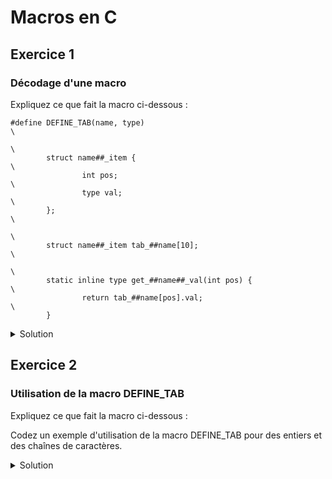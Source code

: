 # Macros en C

## Exercice 1

### Décodage d'une macro

Expliquez ce que fait la macro ci-dessous :
```
#define DEFINE_TAB(name, type)                                                 \
                                                                               \
        struct name##_item {                                                   \
                int pos;                                                       \
                type val;                                                      \
        };                                                                     \
                                                                               \
        struct name##_item tab_##name[10];                                     \
                                                                               \
        static inline type get_##name##_val(int pos) {                         \
                return tab_##name[pos].val;                                    \
        }
```

<details>
<summary>Solution</summary>

Cette macro définie une structure composée de deux champs dont l'un des champs
est de type ``type`` (second argument de la macro). 

Puis, un tableau 10 éléments de type correspondant à cette
structure est déclarée, ainsi qu'un *accesseur* pour récupérer la valeur d'une
entrée à la position ``pos`` ; il s'agit de la fonction get_*name*_val(int pos) 
où *name* correspondant au premier argument de la macro.

</details>

## Exercice 2

### Utilisation de la macro DEFINE_TAB

Expliquez ce que fait la macro ci-dessous :

Codez un exemple d'utilisation de la macro DEFINE_TAB
pour des entiers et des chaînes de caractères.

<details>
<summary>Solution</summary>

~~~
 
 
#include <stdio.h>

#define DEFINE_TAB(name, type)                                                 \
                                                                               \
        struct name##_item {                                                   \
                int pos;                                                       \
                type val;                                                      \
        };                                                                     \
                                                                               \
        struct name##_item tab_##name[10];                                     \
                                                                               \
        static inline type get_##name##_val(int pos) {                         \
                return tab_##name[pos].val;                                    \
        }

 
DEFINE_TAB(entier, int);
DEFINE_TAB(str, char *);

int main() {

        tab_entier[0].pos = 0;
        tab_entier[0].val = 100;

        tab_str[0].pos = 0;
        tab_str[0].val = "Hello, world!";

        printf("Value at position 0 in 'entier' table: %d\n",
               get_entier_val(0));
        printf("Value at position 0 in 'str' table: %s\n", get_str_val(0));

        return 0;
}

~~~

</details>
